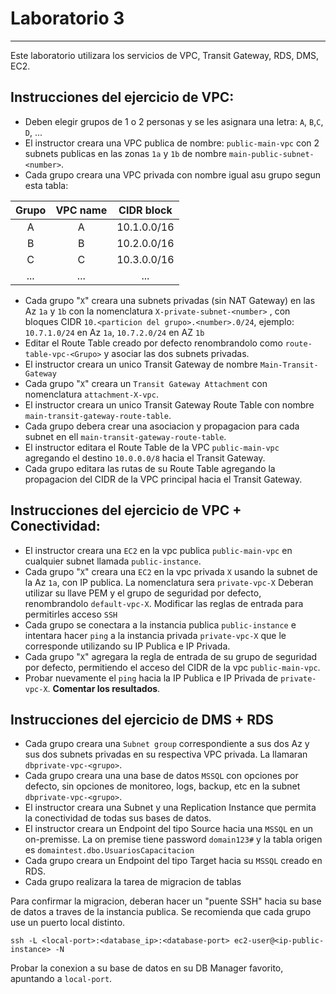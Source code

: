 # Laboratorio 3

---

Este laboratorio utilizara los servicios de VPC, Transit Gateway, RDS, DMS, EC2. 

## Instrucciones del ejercicio de VPC:

  * Deben elegir grupos de 1 o 2 personas y se les asignara una letra: `A`, `B`,`C`, `D`, ...
  * El instructor creara una VPC publica de nombre: `public-main-vpc` con 2 subnets publicas en las zonas `1a` y `1b` de nombre `main-public-subnet-<number>`.
  * Cada grupo creara una VPC privada con nombre igual asu grupo segun esta tabla:

<center>      

| Grupo | VPC name | CIDR block  |
|:-----:|:--------:|:-----------:|
 |   A   |    A     | 10.1.0.0/16 |
 |   B   |    B     | 10.2.0.0/16 |
 |   C   |    C     | 10.3.0.0/16 |
|  ...  |   ...    |     ...     |

</center>

  * Cada grupo "`X`" creara una subnets privadas (sin NAT Gateway) en las Az `1a` y `1b` con la nomenclatura `X-private-subnet-<number>` , con bloques CIDR `10.<particion del grupo>.<number>.0/24`, ejemplo: `10.7.1.0/24` en Az `1a`, `10.7.2.0/24` en AZ `1b`
  * Editar el Route Table creado por defecto renombrandolo como `route-table-vpc-<Grupo>` y asociar las dos subnets privadas.
  * El instructor creara un unico Transit Gateway de nombre `Main-Transit-Gateway`
  * Cada grupo "`X`" creara un `Transit Gateway Attachment` con nomenclatura `attachment-X-vpc`.
  * El instructor creara un unico Transit Gateway Route Table con nombre `main-transit-gateway-route-table`.
  * Cada grupo debera crear una asociacion y propagacion para cada subnet en ell `main-transit-gateway-route-table`.
  * El instructor editara el Route Table de la VPC `public-main-vpc` agregando el destino `10.0.0.0/8` hacia el Transit Gateway.
  * Cada grupo editara las rutas de su Route Table agregando la propagacion del CIDR de la VPC principal hacia el Transit Gateway.

## Instrucciones del ejercicio de VPC + Conectividad:

 * El instructor creara una `EC2` en la vpc publica `public-main-vpc` en cualquier subnet llamada `public-instance`.
 * Cada grupo "`X`" creara una `EC2` en la vpc privada `X` usando la subnet de la Az `1a`, con IP publica. La nomenclatura sera `private-vpc-X`
   Deberan utilizar su llave PEM y el grupo de seguridad por defecto, renombrandolo `default-vpc-X`. Modificar las reglas de entrada para permitirles acceso `SSH`
 * Cada grupo se conectara a la instancia publica `public-instance` e intentara hacer `ping` a la instancia privada `private-vpc-X` que le corresponde utilizando su IP Publica e IP Privada.
 * Cada grupo "`X`" agregara la regla de entrada de su grupo de seguridad por defecto, permitiendo el acceso del CIDR de la vpc `public-main-vpc`.
 * Probar nuevamente el `ping` hacia la IP Publica e IP Privada de `private-vpc-X`. **Comentar los resultados**.

## Instrucciones del ejercicio de DMS + RDS

* Cada grupo creara una `Subnet group` correspondiente a sus dos Az y sus dos subnets privadas en su respectiva VPC privada. La llamaran `dbprivate-vpc-<grupo>`.
* Cada grupo creara una una base de datos `MSSQL` con opciones por defecto, sin opciones de monitoreo, logs, backup, etc en la subnet `dbprivate-vpc-<grupo>`.
* El instructor creara una Subnet y una Replication Instance que permita la conectividad de todas sus bases de datos.
* El instructor creara un Endpoint del tipo Source hacia una `MSSQL` en un on-premisse. La on premise tiene password `domain123#` y la tabla origen es `domaintest.dbo.UsuariosCapacitacion`
* Cada grupo creara un Endpoint del tipo Target hacia su `MSSQL` creado en RDS.
* Cada grupo realizara la tarea de migracion de tablas

Para confirmar la migracion, deberan hacer un "puente SSH" hacia su base de datos a traves de la instancia publica. Se recomienda que cada grupo use un puerto local distinto.

`ssh -L <local-port>:<database_ip>:<database-port> ec2-user@<ip-public-instance> -N`

Probar la conexion a su base de datos en su DB Manager favorito, apuntando a `local-port`.

